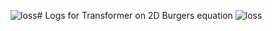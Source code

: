![loss](https://github.com/user-attachments/assets/ef05e853-2a94-4c01-8e1a-1c09512c6169)# Logs for Transformer on 2D Burgers equation
![loss](https://github.com/user-attachments/assets/ab38a623-62de-4777-9daa-a596b6aace5e)

